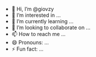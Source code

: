 - 👋 Hi, I’m @giovzy
- 👀 I’m interested in ...
- 🌱 I’m currently learning ...
- 💞️ I’m looking to collaborate on ...
- 📫 How to reach me ...
- 😄 Pronouns: ...
- ⚡ Fun fact: ...

<!---
giovzy/giovzy is a ✨ special ✨ repository because its `README.md` (this file) appears on your GitHub profile.
You can click the Preview link to take a look at your changes.
--->
